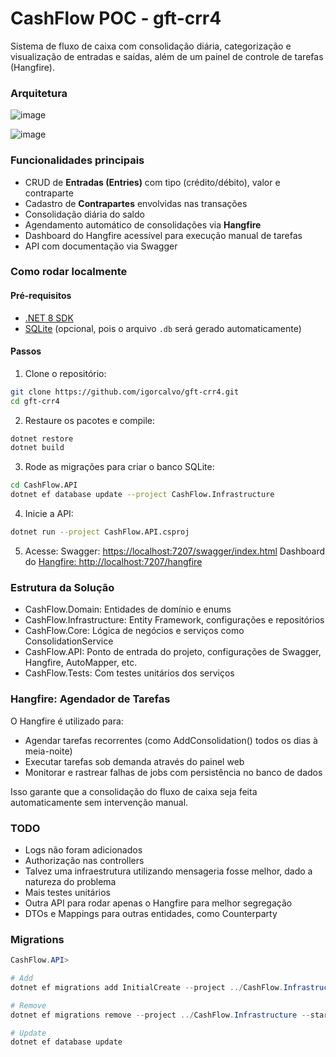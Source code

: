 # CashFlow POC - gft-crr4
Sistema de fluxo de caixa com consolidação diária, categorização e visualização de entradas e saídas, além de um painel de controle de tarefas (Hangfire).

### Arquitetura

![image](https://github.com/user-attachments/assets/a9761daf-94d5-4279-94a7-e40a090bb503)

![image](https://github.com/user-attachments/assets/96f6a2d8-5152-40e5-b4da-756a10834a47)

### Funcionalidades principais

- CRUD de **Entradas (Entries)** com tipo (crédito/débito), valor e contraparte
- Cadastro de **Contrapartes** envolvidas nas transações
- Consolidação diária do saldo
- Agendamento automático de consolidações via **Hangfire**
- Dashboard do Hangfire acessível para execução manual de tarefas
- API com documentação via Swagger

### Como rodar localmente
#### Pré-requisitos

- [.NET 8 SDK](https://dotnet.microsoft.com/en-us/download)
- [SQLite](https://www.sqlite.org/download.html) (opcional, pois o arquivo `.db` será gerado automaticamente)

#### Passos

1. Clone o repositório:

```bash
git clone https://github.com/igorcalvo/gft-crr4.git
cd gft-crr4
```

2. Restaure os pacotes e compile:

```bash
dotnet restore
dotnet build
```

3. Rode as migrações para criar o banco SQLite:
```bash
cd CashFlow.API
dotnet ef database update --project CashFlow.Infrastructure
```

4. Inicie a API:
```bash
dotnet run --project CashFlow.API.csproj
```

5. Acesse:
Swagger: [https://localhost:7207/swagger/index.html](https://localhost:7207/swagger/index.html])
Dashboard do [Hangfire: http://localhost:7207/hangfire](http://localhost:7207/hangfire)

### Estrutura da Solução

- CashFlow.Domain: Entidades de domínio e enums
- CashFlow.Infrastructure: Entity Framework, configurações e repositórios
- CashFlow.Core: Lógica de negócios e serviços como ConsolidationService
- CashFlow.API: Ponto de entrada do projeto, configurações de Swagger, Hangfire, AutoMapper, etc.
- CashFlow.Tests: Com testes unitários dos serviços

### Hangfire: Agendador de Tarefas

O Hangfire é utilizado para:

- Agendar tarefas recorrentes (como AddConsolidation() todos os dias à meia-noite)
- Executar tarefas sob demanda através do painel web
- Monitorar e rastrear falhas de jobs com persistência no banco de dados

Isso garante que a consolidação do fluxo de caixa seja feita automaticamente sem intervenção manual.

### TODO
- Logs não foram adicionados
- Authorização nas controllers
- Talvez uma infraestrutura utilizando mensageria fosse melhor, dado a natureza do problema
- Mais testes unitários
- Outra API para rodar apenas o Hangfire para melhor segregação
- DTOs e Mappings para outras entidades, como Counterparty

### Migrations
```powershell
CashFlow.API>

# Add
dotnet ef migrations add InitialCreate --project ../CashFlow.Infrastructure --startup-project . --output-dir ../CashFlow.Infrastructure/Migrations

# Remove
dotnet ef migrations remove --project ../CashFlow.Infrastructure --startup-project .

# Update
dotnet ef database update
```


